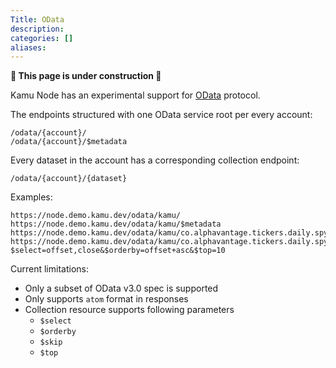 ```yaml
---
Title: OData
description:
categories: []
aliases:
---
```


**🚧 This page is under construction 🚧**

Kamu Node has an experimental support for [OData](https://www.odata.org/) protocol.

The endpoints structured with one OData service root per every account:
```
/odata/{account}/
/odata/{account}/$metadata
```

Every dataset in the account has a corresponding collection endpoint:
```
/odata/{account}/{dataset}
```

Examples:
```
https://node.demo.kamu.dev/odata/kamu/
https://node.demo.kamu.dev/odata/kamu/$metadata
https://node.demo.kamu.dev/odata/kamu/co.alphavantage.tickers.daily.spy
https://node.demo.kamu.dev/odata/kamu/co.alphavantage.tickers.daily.spy?$select=offset,close&$orderby=offset+asc&$top=10
```

Current limitations:
- Only a subset of OData v3.0 spec is supported
- Only supports `atom` format in responses
- Collection resource supports following parameters
  - `$select`
  - `$orderby`
  - `$skip`
  - `$top`
